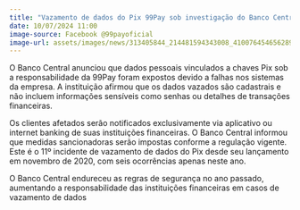 ```yaml
---
title: "Vazamento de dados do Pix 99Pay sob investigação do Banco Central"
date: 10/07/2024 11:00
image-source: Facebook @99payoficial
image-url: assets/images/news/313405844_214481594343008_4100764546562890974_n.jpg
---
```


O Banco Central anunciou que dados pessoais vinculados a chaves Pix sob a responsabilidade da 99Pay foram expostos devido a falhas nos sistemas da empresa. A instituição afirmou que os dados vazados são cadastrais e não incluem informações sensíveis como senhas ou detalhes de transações financeiras.

Os clientes afetados serão notificados exclusivamente via aplicativo ou internet banking de suas instituições financeiras. O Banco Central informou que medidas sancionadoras serão impostas conforme a regulação vigente. Este é o 11º incidente de vazamento de dados do Pix desde seu lançamento em novembro de 2020, com seis ocorrências apenas neste ano.

O Banco Central endureceu as regras de segurança no ano passado, aumentando a responsabilidade das instituições financeiras em casos de vazamento de dados